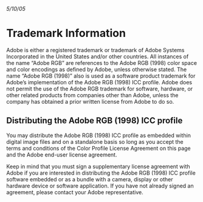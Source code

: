 *5/10/05*

# Trademark Information

Adobe is either a registered trademark or trademark of Adobe Systems Incorporated in the United States and/or other countries. All instances of the name “Adobe RGB” are references to the Adobe RGB (1998) color space and color encodings as defined by Adobe, unless otherwise stated. The name “Adobe RGB (1998)” also is used as a software product trademark for Adobe’s implementation of the Adobe RGB (1998) ICC profile. Adobe does not permit the use of the Adobe RGB trademark for software, hardware, or other related products from companies other than Adobe, unless the company has obtained a prior written license from Adobe to do so.

## Distributing the Adobe RGB (1998) ICC profile

You may distribute the Adobe RGB (1998) ICC profile as embedded within digital image files and on a standalone basis so long as you accept the terms and conditions of the Color Profile License Agreement on this page and the Adobe end-user license agreement.

Keep in mind that you must sign a supplementary license agreement with Adobe if you are interested in distributing the Adobe RGB (1998) ICC profile software embedded or as a bundle with a camera, display or other hardware device or software application. If you have not already signed an agreement, please contact your Adobe representative.
